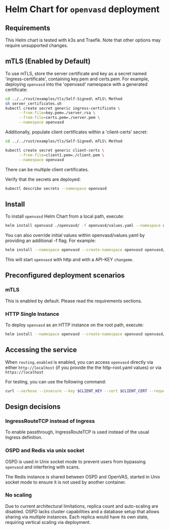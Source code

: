 # Helm Chart for `openvasd` deployment 

## Requirements

This Helm chart is tested with k3s and Traefik. Note that other options may require unsupported changes.

## mTLS (Enabled by Default)

To use mTLS, store the server certificate and key as a secret named 'ingress-certificate', containing key.pem and certs.pem. For example, deploying `openvasd` into the 'openvasd' namespace with a generated certificate:

```bash
cd ../../rust/examples/tls/Self-Signed\ mTLS\ Method
sh server_certificates.sh
kubectl create secret generic ingress-certificate \
      --from-file=key.pem=./server.rsa \
      --from-file=certs.pem=./server.pem \
      --namespace openvasd

```

Additionally, populate client certificates within a 'client-certs' secret:

```bash
cd ../../rust/examples/tls/Self-Signed\ mTLS\ Method

kubectl create secret generic client-certs \
      --from-file=client1.pem=./client.pem \
      --namespace openvasd
```

There can be multiple client certificates.

Verify that the secrets are deployed:

```bash
kubectl describe secrets --namespace openvasd
```

## Install

To install `openvasd` Helm Chart from a local path, execute:

```bash
helm install openvasd ./openvasd/ -f openvasd/values.yaml --namespace openvasd --create-namespace openvasd
```

You can also override initial values within openvasd/values.yaml by providing an additional -f flag. For example:

```bash
helm install --namespace openvasd --create-namespace openvasd openvasd/ --values openvasd/values.yaml --values openvasd/http-root.yaml
```

This will start `openvasd` with http and with a API-KEY `changeme`.

## Preconfigured deployment scenarios

### mTLS

This is enabled by default. Please read the requirements sections.

### HTTP Single Instance

To deploy `openvasd` as an HTTP instance on the root path, execute:

```bash
helm install --namespace openvasd --create-namespace openvasd openvasd/ --values openvasd/values.yaml --values openvasd/http-root.yaml
```

## Accessing the service

When `routing.enabled` is enabled, you can access `openvasd` directly via either `http://localhost` (if you provide the the http-root.yaml values) or via `https://localhost`

For testing, you can use the following command:

```bash
curl --verbose --insecure --key $CLIENT_KEY --cert $CLIENT_CERT --request HEAD https://127.0.0.1
```

## Design decisions

### IngressRouteTCP instead of Ingress

To enable passthrough, IngressRouteTCP is used instead of the usual Ingress definition.

### OSPD and Redis via unix socket

OSPD is used in Unix socket mode to prevent users from bypassing `openvasd` and interfering with scans. 

The Redis instance is shared between OSPD and OpenVAS, started in Unix socket mode to ensure it is not used by another container.

### No scaling

Due to current architectural limitations, replica count and auto-scaling are disabled. OSPD lacks cluster capabilities and a database setup that allows sharing via multiple instances. Each replica would have its own state, requiring vertical scaling via deployment.

